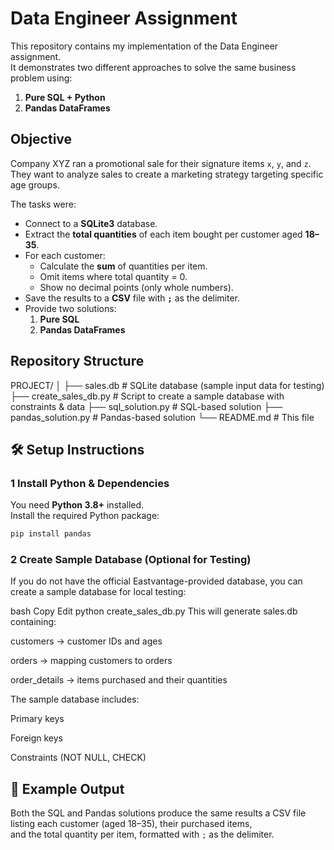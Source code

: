# Data Engineer Assignment

This repository contains my implementation of the Data Engineer assignment.  
It demonstrates two different approaches to solve the same business problem using:
1. **Pure SQL + Python**  
2. **Pandas DataFrames**  

## Objective

Company XYZ ran a promotional sale for their signature items `x`, `y`, and `z`.  
They want to analyze sales to create a marketing strategy targeting specific age groups.

The tasks were:
- Connect to a **SQLite3** database.
- Extract the **total quantities** of each item bought per customer aged **18–35**.
- For each customer:
  - Calculate the **sum** of quantities per item.
  - Omit items where total quantity = 0.
  - Show no decimal points (only whole numbers).
- Save the results to a **CSV** file with **`;`** as the delimiter.
- Provide two solutions:
  1. **Pure SQL**  
  2. **Pandas DataFrames**  

## Repository Structure
PROJECT/
│
├── sales.db # SQLite database (sample input data for testing)
├── create_sales_db.py # Script to create a sample database with constraints & data
├── sql_solution.py # SQL-based solution
├── pandas_solution.py # Pandas-based solution
└── README.md # This file

## 🛠 Setup Instructions

### 1 Install Python & Dependencies

You need **Python 3.8+** installed.  
Install the required Python package:
```bash
pip install pandas
```

### 2 Create Sample Database (Optional for Testing)
If you do not have the official Eastvantage-provided database, you can create a sample database for local testing:

bash
Copy
Edit
python create_sales_db.py
This will generate sales.db containing:

customers → customer IDs and ages

orders → mapping customers to orders

order_details → items purchased and their quantities

The sample database includes:

Primary keys

Foreign keys

Constraints (NOT NULL, CHECK)

## 📄 Example Output
Both the SQL and Pandas solutions produce the same results
a CSV file listing each customer (aged 18–35), their purchased items,  
and the total quantity per item, formatted with `;` as the delimiter.
